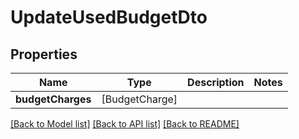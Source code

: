 # UpdateUsedBudgetDto

## Properties
Name | Type | Description | Notes
------------ | ------------- | ------------- | -------------
**budgetCharges** | [BudgetCharge] |  | 

[[Back to Model list]](../README.md#documentation-for-models) [[Back to API list]](../README.md#documentation-for-api-endpoints) [[Back to README]](../README.md)


